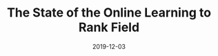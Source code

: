---
title: "The State of the Online Learning to Rank Field"
collection: talks
type: "Invited Talk"
permalink: /talks/2019-12-03-radboud-seminar
venue: "Radboud University"
date: 2019-12-03
location: "Nijmegen, The Netherlands"
youtube:
slides: /files/slides/2019-radboud-seminar.pdf
publication: /publication/2019-sigir-tutorial
---